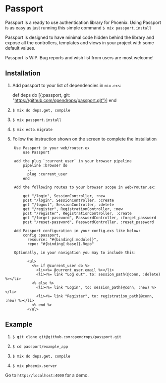 # Passport
Passport is a ready to use authentication library for Phoenix. Using Passport is as easy as just running this simple command `$ mix passport.install`

Passport is designed to have minimal code hidden behind the library and expose all the controllers, templates and views in your project with some default values.

Passport is WIP. Bug reports and wish list from users are most welcome!

## Installation

  1. Add passport to your list of dependencies in `mix.exs`:

        def deps do
          [{:passport, git: "https://github.com/opendrops/passport.git"}]
        end

  2. `$ mix do deps.get, compile`

  3. `$ mix passport.install`

  4. `$ mix ecto.migrate`

  5. Follow the instruction shown on the screen to complete the installation

```
    Use Passport in your web/router.ex
        use Passport

    add the plug `:current_user` in your browser pipeline
        pipeline :browser do
          ...
          plug :current_user
        end

    Add the following routes to your browser scope in web/router.ex:

        get "/login", SessionController, :new
        post "/login", SessionController, :create
        get "/logout", SessionController, :delete
        get "/register", RegistrationController, :new
        post "/register", RegistrationController, :create
        get "/forget-password", PasswordController, :forget_password
        post "/reset-password", PasswordController, :reset_password

    Add Passport configuration in your config.exs like below:
        config :passport,
          resource: "#{binding[:module]}",
          repo: "#{binding[:base]}.Repo"

    Optionally, in your navigation you may to include this:

          <ul>
            <%= if @current_user do %>
              <li><%= @current_user.email %></li>
              <li><%= link "Log out", to: session_path(@conn, :delete) %></li>
            <% else %>
              <li><%= link "Login", to: session_path(@conn, :new) %></li>
              <li><%= link "Register", to: registration_path(@conn, :new) %></li>
            <% end %>
          </ul>
```

## Example

  1. `$ git clone git@github.com:opendrops/passport.git`

  2. `$ cd passport/example_app`

  3. `$ mix do deps.get, compile`

  4. `$ mix phoenix.server`

  Go to `http://localhost:4000` for a demo.


